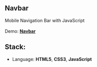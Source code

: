 ## Navbar

Mobile Navigation Bar with JavaScript<br>
<br>
Demo: **[Navbar](https://dejanv91.github.io/6-Navbar/index.html)**

## Stack:
* Language: **HTML5**, **CSS3**, **JavaScript**
